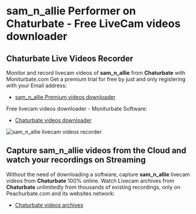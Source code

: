 # sam_n_allie Performer on Chaturbate - Free LiveCam videos downloader

## Chaturbate Live Videos Recorder

Monitor and record livecam videos of **sam_n_allie** from **Chaturbate** with Moniturbate.com
Get a premium trial for free by just and only registering with your Email address:
* [sam_n_allie Premium videos downloader](https://moniturbate.com/request-demo-licence-key.html)

Free livecam videos downloader - Moniturbate Software:
* [Chaturbate videos downloader](https://moniturbate.com/moniturbate-download-software.html)

![sam_n_allie livecam videos recorder](https://peachurnet.com/templates/moniturbate-software.png)


## Capture sam_n_allie videos from the Cloud and watch your recordings on Streaming

Without the need of downloading a software, capture **sam_n_allie** livecam videos from **Chaturbate** 100% online.
Watch Livecam archives from **Chaturbate** unlimitedly from thousands of existing recordings, only on Peachurbate.com and its websites network:
* [Chaturbate videos archives](https://peachurnet.com/)